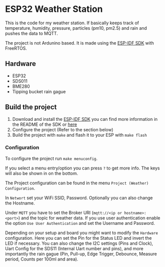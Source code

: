 # ESP32 Weather Station

This is the code for my weather station.
If basically keeps track of temperature, humidity, pressure, particles (pm10, pm2.5) and rain and pushes the data to MQTT.

The project is not Ardunino based. It is made using the [ESP-IDF SDK](https://github.com/espressif/esp-idf) with FreeRTOS.

## Hardware
 * ESP32
 * SDS011
 * BME280
 * Tipping bucket rain gague

## Build the project

1. Download and install the [ESP-IDF SDK](https://github.com/espressif/esp-idf) you can find more information in the README of the SDK or [here](https://docs.espressif.com/projects/esp-idf/en/stable/get-started/#step-1-install-prerequisites)
2. Configure the project (Refer to the section below)
3. Build the project with ``make`` and flash it to your ESP with ``make flash``

### Configuration
To configure the project run ``make menuconfig``.

If you select a menu entry/option you can press ``?`` to get more info. The keys will also be shown in on the bottom.

The Project configuration can be found in the menu ``Project (Weather) Configuration``.

In ``Networt`` set your WiFi SSID, Password. Optionally you can also change the Hostname.

Under ``MQTT`` you have to set the Broker URI (``mqtt://<ip or hostname>:<port>``) and the topic for weather data. If you use user authentication enable the option ``Use User Authentication`` and set the Username and Password.

Depending on your setup and board you might want to modify the ``Hardware`` configuration. Here you can set the Pin for the Status LED and invert the LED if necessary. You can also change the I2C settings (Pins and Clock), Uart Config for the SDS11 (Internal Uart number and pins), and more importantly the rain gague (Pin, Pull-up, Edge Trigger, Debounce, Measure period, Counts per 100ml and area).



